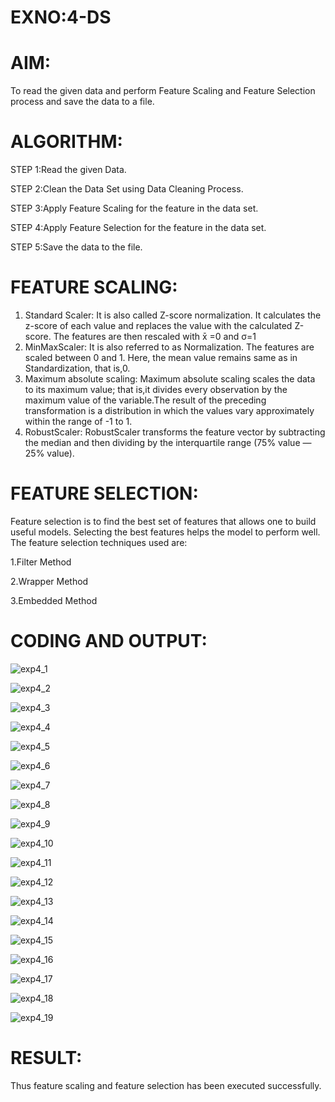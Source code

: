 # EXNO:4-DS
# AIM:

To read the given data and perform Feature Scaling and Feature Selection process and save the data to a file.

# ALGORITHM:

STEP 1:Read the given Data.

STEP 2:Clean the Data Set using Data Cleaning Process.

STEP 3:Apply Feature Scaling for the feature in the data set.

STEP 4:Apply Feature Selection for the feature in the data set.

STEP 5:Save the data to the file.

# FEATURE SCALING:

1. Standard Scaler: It is also called Z-score normalization. It calculates the z-score of each value and replaces the value with the calculated Z-score. The features are then rescaled with x̄ =0 and σ=1
2. MinMaxScaler: It is also referred to as Normalization. The features are scaled between 0 and 1. Here, the mean value remains same as in Standardization, that is,0.
3. Maximum absolute scaling: Maximum absolute scaling scales the data to its maximum value; that is,it divides every observation by the maximum value of the variable.The result of the preceding transformation is a distribution in which the values vary approximately within the range of -1 to 1.
4. RobustScaler: RobustScaler transforms the feature vector by subtracting the median and then dividing by the interquartile range (75% value — 25% value).

# FEATURE SELECTION:

Feature selection is to find the best set of features that allows one to build useful models. Selecting the best features helps the model to perform well.
The feature selection techniques used are:

1.Filter Method

2.Wrapper Method

3.Embedded Method

# CODING AND OUTPUT:

![exp4_1](https://github.com/Skanthasishanth/EXNO-4-DS/assets/118298456/258e7113-8b32-433c-9813-edd88fab8d2e)


![exp4_2](https://github.com/Skanthasishanth/EXNO-4-DS/assets/118298456/f344117a-1be5-4777-bf3a-fd26cd46ba07)


![exp4_3](https://github.com/Skanthasishanth/EXNO-4-DS/assets/118298456/b415216a-7fdb-48ea-801f-43fa8b0d5b05)


![exp4_4](https://github.com/Skanthasishanth/EXNO-4-DS/assets/118298456/e0f208b0-28e1-48ce-9eff-3b69a4bcc262)


![exp4_5](https://github.com/Skanthasishanth/EXNO-4-DS/assets/118298456/eccef14a-b121-42dd-b6bf-c62cb9604590)


![exp4_6](https://github.com/Skanthasishanth/EXNO-4-DS/assets/118298456/5f6ef39d-82b7-4479-976b-0887fb6c49af)


![exp4_7](https://github.com/Skanthasishanth/EXNO-4-DS/assets/118298456/500d3db7-8c67-4ae9-b7a9-380cb6f0f584)



![exp4_8](https://github.com/Skanthasishanth/EXNO-4-DS/assets/118298456/6034766b-73c6-42d8-b22b-c0c640cfcbc0)



![exp4_9](https://github.com/Skanthasishanth/EXNO-4-DS/assets/118298456/23285ca2-a06a-4fea-ad72-2c1cdb3b3b49)



![exp4_10](https://github.com/Skanthasishanth/EXNO-4-DS/assets/118298456/79f84fb2-0809-4420-a5a8-3750c4dcab14)



![exp4_11](https://github.com/Skanthasishanth/EXNO-4-DS/assets/118298456/5d6bfe71-ab6b-4948-ab7a-d45f900ad9d1)



![exp4_12](https://github.com/Skanthasishanth/EXNO-4-DS/assets/118298456/f85cb7a7-6669-4cd0-983c-68d5d12067bf)



![exp4_13](https://github.com/Skanthasishanth/EXNO-4-DS/assets/118298456/2a96d23c-bfb9-4005-b685-46a3f2497d8d)


![exp4_14](https://github.com/Skanthasishanth/EXNO-4-DS/assets/118298456/84b7298b-c6ab-4cd9-b6bf-9357cb524410)


![exp4_15](https://github.com/Skanthasishanth/EXNO-4-DS/assets/118298456/073f4be5-66c7-4ee3-a2e7-add7e7441da6)


![exp4_16](https://github.com/Skanthasishanth/EXNO-4-DS/assets/118298456/8842ff2f-30cf-4f93-89e8-cd98c6f9a04c)


![exp4_17](https://github.com/Skanthasishanth/EXNO-4-DS/assets/118298456/dcee1fe0-fee5-4760-93ec-6935f6ce79b3)


![exp4_18](https://github.com/Skanthasishanth/EXNO-4-DS/assets/118298456/f780397b-b4a2-4b18-9d91-8dd7ee0aeac5)


![exp4_19](https://github.com/Skanthasishanth/EXNO-4-DS/assets/118298456/851fc184-aeee-4ea0-8198-d2cb60d3ecf7)


# RESULT:

Thus feature scaling and feature selection has been executed successfully.
